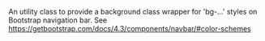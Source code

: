 An utility class to provide a background class wrapper for 'bg-...' styles on Bootstrap navigation bar.
See 
   https://getbootstrap.com/docs/4.3/components/navbar/#color-schemes